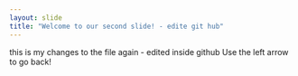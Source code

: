 ```yaml
---
layout: slide
title: "Welcome to our second slide! - edite git hub"
---
```

this is my changes to the file again - edited inside github
Use the left arrow to go back!
